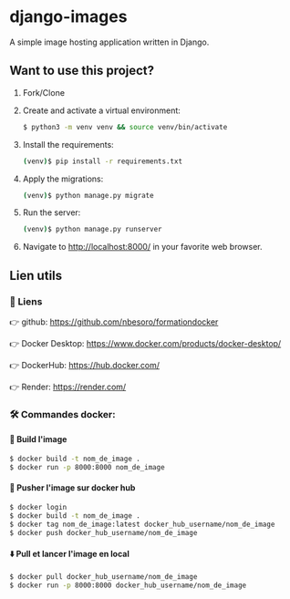# django-images

A simple image hosting application written in Django.

## Want to use this project?

1. Fork/Clone

2. Create and activate a virtual environment:

    ```sh
    $ python3 -m venv venv && source venv/bin/activate
    ```

3. Install the requirements:

    ```sh
    (venv)$ pip install -r requirements.txt
    ```

4. Apply the migrations:

    ```sh
    (venv)$ python manage.py migrate
    ```

5. Run the server:

    ```sh
    (venv)$ python manage.py runserver
    ```

6. Navigate to [http://localhost:8000/](http://localhost:8000/) in your favorite web browser.

## Lien utils

### 🔗 Liens 
👉 github: https://github.com/nbesoro/formationdocker

👉 Docker Desktop: https://www.docker.com/products/docker-desktop/ 

👉 DockerHub: https://hub.docker.com/

👉 Render: https://render.com/

### 🛠️ Commandes docker:

#### 🔨 Build l'image

```bash
$ docker build -t nom_de_image .
$ docker run -p 8000:8000 nom_de_image
```

#### 🚀 Pusher l'image sur docker hub

```bash
$ docker login
$ docker build -t nom_de_image .
$ docker tag nom_de_image:latest docker_hub_username/nom_de_image
$ docker push docker_hub_username/nom_de_image
```

#### ⬇️ Pull et lancer l'image en local

```bash
$ docker pull docker_hub_username/nom_de_image
$ docker run -p 8000:8000 docker_hub_username/nom_de_image
```